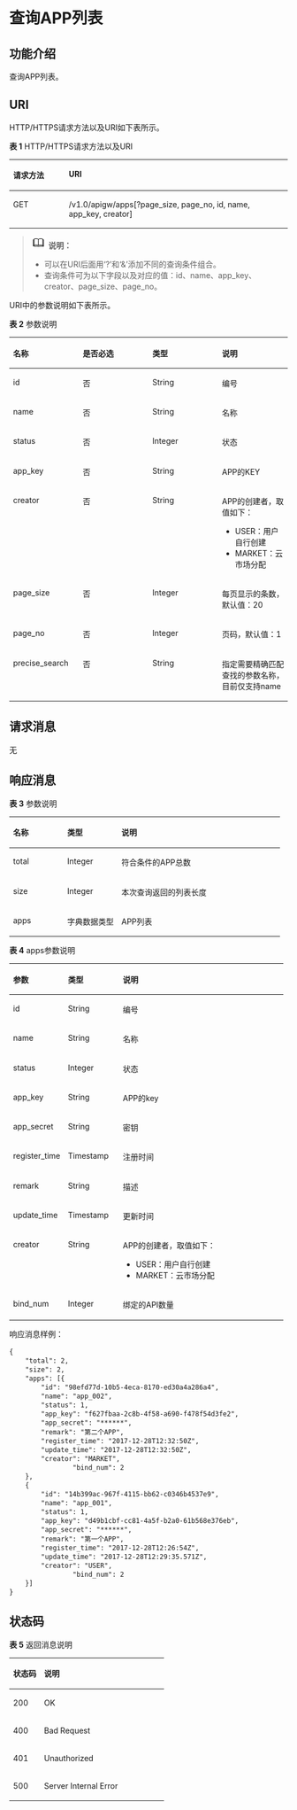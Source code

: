 # 查询APP列表<a name="apig-zh-api-180713042"></a>

## 功能介绍<a name="section48433431"></a>

查询APP列表。

## URI<a name="section33247697"></a>

HTTP/HTTPS请求方法以及URI如下表所示。

**表 1**  HTTP/HTTPS请求方法以及URI

<a name="table33538507"></a>
<table><thead align="left"><tr id="row26439774"><th class="cellrowborder" valign="top" width="20%" id="mcps1.2.3.1.1"><p id="p61246963"><a name="p61246963"></a><a name="p61246963"></a>请求方法</p>
</th>
<th class="cellrowborder" valign="top" width="80%" id="mcps1.2.3.1.2"><p id="p62056956"><a name="p62056956"></a><a name="p62056956"></a>URI</p>
</th>
</tr>
</thead>
<tbody><tr id="row60557538"><td class="cellrowborder" valign="top" width="20%" headers="mcps1.2.3.1.1 "><p id="p6213516"><a name="p6213516"></a><a name="p6213516"></a>GET</p>
</td>
<td class="cellrowborder" valign="top" width="80%" headers="mcps1.2.3.1.2 "><p id="p33532770"><a name="p33532770"></a><a name="p33532770"></a>/v1.0/apigw/apps[?page_size, page_no, id, name, app_key, creator]</p>
</td>
</tr>
</tbody>
</table>

>![](public_sys-resources/icon-note.gif) **说明：**   
>-   可以在URI后面用‘?’和‘&’添加不同的查询条件组合。  
>-   查询条件可为以下字段以及对应的值：id、name、app\_key、creator、page\_size、page\_no。  

URI中的参数说明如下表所示。

**表 2**  参数说明

<a name="table29558883"></a>
<table><thead align="left"><tr id="row37253980"><th class="cellrowborder" valign="top" width="25%" id="mcps1.2.5.1.1"><p id="p64782395"><a name="p64782395"></a><a name="p64782395"></a>名称</p>
</th>
<th class="cellrowborder" valign="top" width="25%" id="mcps1.2.5.1.2"><p id="p12882667"><a name="p12882667"></a><a name="p12882667"></a>是否必选</p>
</th>
<th class="cellrowborder" valign="top" width="25%" id="mcps1.2.5.1.3"><p id="p36863124"><a name="p36863124"></a><a name="p36863124"></a>类型</p>
</th>
<th class="cellrowborder" valign="top" width="25%" id="mcps1.2.5.1.4"><p id="p33123037"><a name="p33123037"></a><a name="p33123037"></a>说明</p>
</th>
</tr>
</thead>
<tbody><tr id="row65720302"><td class="cellrowborder" valign="top" width="25%" headers="mcps1.2.5.1.1 "><p id="p21744240"><a name="p21744240"></a><a name="p21744240"></a>id</p>
</td>
<td class="cellrowborder" valign="top" width="25%" headers="mcps1.2.5.1.2 "><p id="p16453002"><a name="p16453002"></a><a name="p16453002"></a>否</p>
</td>
<td class="cellrowborder" valign="top" width="25%" headers="mcps1.2.5.1.3 "><p id="p57624805"><a name="p57624805"></a><a name="p57624805"></a>String</p>
</td>
<td class="cellrowborder" valign="top" width="25%" headers="mcps1.2.5.1.4 "><p id="p37097641"><a name="p37097641"></a><a name="p37097641"></a>编号</p>
</td>
</tr>
<tr id="row65443313"><td class="cellrowborder" valign="top" width="25%" headers="mcps1.2.5.1.1 "><p id="p66416996"><a name="p66416996"></a><a name="p66416996"></a>name</p>
</td>
<td class="cellrowborder" valign="top" width="25%" headers="mcps1.2.5.1.2 "><p id="p11067604"><a name="p11067604"></a><a name="p11067604"></a>否</p>
</td>
<td class="cellrowborder" valign="top" width="25%" headers="mcps1.2.5.1.3 "><p id="p24060712"><a name="p24060712"></a><a name="p24060712"></a>String</p>
</td>
<td class="cellrowborder" valign="top" width="25%" headers="mcps1.2.5.1.4 "><p id="p2760649"><a name="p2760649"></a><a name="p2760649"></a>名称</p>
</td>
</tr>
<tr id="row1007519"><td class="cellrowborder" valign="top" width="25%" headers="mcps1.2.5.1.1 "><p id="p14500243"><a name="p14500243"></a><a name="p14500243"></a>status</p>
</td>
<td class="cellrowborder" valign="top" width="25%" headers="mcps1.2.5.1.2 "><p id="p33669035"><a name="p33669035"></a><a name="p33669035"></a>否</p>
</td>
<td class="cellrowborder" valign="top" width="25%" headers="mcps1.2.5.1.3 "><p id="p42837328"><a name="p42837328"></a><a name="p42837328"></a>Integer</p>
</td>
<td class="cellrowborder" valign="top" width="25%" headers="mcps1.2.5.1.4 "><p id="p47271529"><a name="p47271529"></a><a name="p47271529"></a>状态</p>
</td>
</tr>
<tr id="row22790581"><td class="cellrowborder" valign="top" width="25%" headers="mcps1.2.5.1.1 "><p id="p34097752"><a name="p34097752"></a><a name="p34097752"></a>app_key</p>
</td>
<td class="cellrowborder" valign="top" width="25%" headers="mcps1.2.5.1.2 "><p id="p10454499"><a name="p10454499"></a><a name="p10454499"></a>否</p>
</td>
<td class="cellrowborder" valign="top" width="25%" headers="mcps1.2.5.1.3 "><p id="p41508095"><a name="p41508095"></a><a name="p41508095"></a>String</p>
</td>
<td class="cellrowborder" valign="top" width="25%" headers="mcps1.2.5.1.4 "><p id="p6712531"><a name="p6712531"></a><a name="p6712531"></a>APP的KEY</p>
</td>
</tr>
<tr id="row2838323152510"><td class="cellrowborder" valign="top" width="25%" headers="mcps1.2.5.1.1 "><p id="p148381123152516"><a name="p148381123152516"></a><a name="p148381123152516"></a>creator</p>
</td>
<td class="cellrowborder" valign="top" width="25%" headers="mcps1.2.5.1.2 "><p id="p10838223112516"><a name="p10838223112516"></a><a name="p10838223112516"></a>否</p>
</td>
<td class="cellrowborder" valign="top" width="25%" headers="mcps1.2.5.1.3 "><p id="p128381023202515"><a name="p128381023202515"></a><a name="p128381023202515"></a>String</p>
</td>
<td class="cellrowborder" valign="top" width="25%" headers="mcps1.2.5.1.4 "><p id="p78385238252"><a name="p78385238252"></a><a name="p78385238252"></a>APP的创建者，取值如下：</p>
<a name="ul1126756132511"></a><a name="ul1126756132511"></a><ul id="ul1126756132511"><li>USER：用户自行创建</li><li>MARKET：云市场分配</li></ul>
</td>
</tr>
<tr id="row60412786"><td class="cellrowborder" valign="top" width="25%" headers="mcps1.2.5.1.1 "><p id="p61597518"><a name="p61597518"></a><a name="p61597518"></a>page_size</p>
</td>
<td class="cellrowborder" valign="top" width="25%" headers="mcps1.2.5.1.2 "><p id="p23343095"><a name="p23343095"></a><a name="p23343095"></a>否</p>
</td>
<td class="cellrowborder" valign="top" width="25%" headers="mcps1.2.5.1.3 "><p id="p11742548"><a name="p11742548"></a><a name="p11742548"></a>Integer</p>
</td>
<td class="cellrowborder" valign="top" width="25%" headers="mcps1.2.5.1.4 "><p id="p11622350"><a name="p11622350"></a><a name="p11622350"></a>每页显示的条数，默认值：20</p>
</td>
</tr>
<tr id="row37492289"><td class="cellrowborder" valign="top" width="25%" headers="mcps1.2.5.1.1 "><p id="p16976560"><a name="p16976560"></a><a name="p16976560"></a>page_no</p>
</td>
<td class="cellrowborder" valign="top" width="25%" headers="mcps1.2.5.1.2 "><p id="p32924144"><a name="p32924144"></a><a name="p32924144"></a>否</p>
</td>
<td class="cellrowborder" valign="top" width="25%" headers="mcps1.2.5.1.3 "><p id="p49610025"><a name="p49610025"></a><a name="p49610025"></a>Integer</p>
</td>
<td class="cellrowborder" valign="top" width="25%" headers="mcps1.2.5.1.4 "><p id="p58989058"><a name="p58989058"></a><a name="p58989058"></a>页码，默认值：1</p>
</td>
</tr>
<tr id="row1797011282498"><td class="cellrowborder" valign="top" width="25%" headers="mcps1.2.5.1.1 "><p id="p297092819498"><a name="p297092819498"></a><a name="p297092819498"></a>precise_search</p>
</td>
<td class="cellrowborder" valign="top" width="25%" headers="mcps1.2.5.1.2 "><p id="p397092812491"><a name="p397092812491"></a><a name="p397092812491"></a>否</p>
</td>
<td class="cellrowborder" valign="top" width="25%" headers="mcps1.2.5.1.3 "><p id="p49701728194913"><a name="p49701728194913"></a><a name="p49701728194913"></a>String</p>
</td>
<td class="cellrowborder" valign="top" width="25%" headers="mcps1.2.5.1.4 "><p id="p19970928194911"><a name="p19970928194911"></a><a name="p19970928194911"></a>指定需要精确匹配查找的参数名称，目前仅支持name</p>
</td>
</tr>
</tbody>
</table>

## 请求消息<a name="section30793819"></a>

无

## 响应消息<a name="section11271404"></a>

**表 3**  参数说明

<a name="table23954455"></a>
<table><thead align="left"><tr id="row66752668"><th class="cellrowborder" valign="top" width="20%" id="mcps1.2.4.1.1"><p id="p38257064"><a name="p38257064"></a><a name="p38257064"></a>名称</p>
</th>
<th class="cellrowborder" valign="top" width="20%" id="mcps1.2.4.1.2"><p id="p11814447"><a name="p11814447"></a><a name="p11814447"></a>类型</p>
</th>
<th class="cellrowborder" valign="top" width="60%" id="mcps1.2.4.1.3"><p id="p17446171"><a name="p17446171"></a><a name="p17446171"></a>说明</p>
</th>
</tr>
</thead>
<tbody><tr id="row3853780"><td class="cellrowborder" valign="top" width="20%" headers="mcps1.2.4.1.1 "><p id="p43720769"><a name="p43720769"></a><a name="p43720769"></a>total</p>
</td>
<td class="cellrowborder" valign="top" width="20%" headers="mcps1.2.4.1.2 "><p id="p51721419"><a name="p51721419"></a><a name="p51721419"></a>Integer</p>
</td>
<td class="cellrowborder" valign="top" width="60%" headers="mcps1.2.4.1.3 "><p id="p28685401"><a name="p28685401"></a><a name="p28685401"></a>符合条件的APP总数</p>
</td>
</tr>
<tr id="row56842021"><td class="cellrowborder" valign="top" width="20%" headers="mcps1.2.4.1.1 "><p id="p40801013"><a name="p40801013"></a><a name="p40801013"></a>size</p>
</td>
<td class="cellrowborder" valign="top" width="20%" headers="mcps1.2.4.1.2 "><p id="p16547774"><a name="p16547774"></a><a name="p16547774"></a>Integer</p>
</td>
<td class="cellrowborder" valign="top" width="60%" headers="mcps1.2.4.1.3 "><p id="p65301287"><a name="p65301287"></a><a name="p65301287"></a>本次查询返回的列表长度</p>
</td>
</tr>
<tr id="row50840671"><td class="cellrowborder" valign="top" width="20%" headers="mcps1.2.4.1.1 "><p id="p24453659"><a name="p24453659"></a><a name="p24453659"></a>apps</p>
</td>
<td class="cellrowborder" valign="top" width="20%" headers="mcps1.2.4.1.2 "><p id="p34589388"><a name="p34589388"></a><a name="p34589388"></a>字典数据类型</p>
</td>
<td class="cellrowborder" valign="top" width="60%" headers="mcps1.2.4.1.3 "><p id="p50277082"><a name="p50277082"></a><a name="p50277082"></a>APP列表</p>
</td>
</tr>
</tbody>
</table>

**表 4**  apps参数说明

<a name="table49840559"></a>
<table><thead align="left"><tr id="row181838"><th class="cellrowborder" valign="top" width="20%" id="mcps1.2.4.1.1"><p id="p14728898"><a name="p14728898"></a><a name="p14728898"></a>参数</p>
</th>
<th class="cellrowborder" valign="top" width="20%" id="mcps1.2.4.1.2"><p id="p52190083"><a name="p52190083"></a><a name="p52190083"></a>类型</p>
</th>
<th class="cellrowborder" valign="top" width="60%" id="mcps1.2.4.1.3"><p id="p66647160"><a name="p66647160"></a><a name="p66647160"></a>说明</p>
</th>
</tr>
</thead>
<tbody><tr id="row29710857"><td class="cellrowborder" valign="top" width="20%" headers="mcps1.2.4.1.1 "><p id="p57769248"><a name="p57769248"></a><a name="p57769248"></a>id</p>
</td>
<td class="cellrowborder" valign="top" width="20%" headers="mcps1.2.4.1.2 "><p id="p48797474"><a name="p48797474"></a><a name="p48797474"></a>String</p>
</td>
<td class="cellrowborder" valign="top" width="60%" headers="mcps1.2.4.1.3 "><p id="p60281337"><a name="p60281337"></a><a name="p60281337"></a>编号</p>
</td>
</tr>
<tr id="row5661128"><td class="cellrowborder" valign="top" width="20%" headers="mcps1.2.4.1.1 "><p id="p55898233"><a name="p55898233"></a><a name="p55898233"></a>name</p>
</td>
<td class="cellrowborder" valign="top" width="20%" headers="mcps1.2.4.1.2 "><p id="p31463026"><a name="p31463026"></a><a name="p31463026"></a>String</p>
</td>
<td class="cellrowborder" valign="top" width="60%" headers="mcps1.2.4.1.3 "><p id="p65477212"><a name="p65477212"></a><a name="p65477212"></a>名称</p>
</td>
</tr>
<tr id="row52424003"><td class="cellrowborder" valign="top" width="20%" headers="mcps1.2.4.1.1 "><p id="p18485849"><a name="p18485849"></a><a name="p18485849"></a>status</p>
</td>
<td class="cellrowborder" valign="top" width="20%" headers="mcps1.2.4.1.2 "><p id="p20958771"><a name="p20958771"></a><a name="p20958771"></a>Integer</p>
</td>
<td class="cellrowborder" valign="top" width="60%" headers="mcps1.2.4.1.3 "><p id="p19938873"><a name="p19938873"></a><a name="p19938873"></a>状态</p>
</td>
</tr>
<tr id="row45232137"><td class="cellrowborder" valign="top" width="20%" headers="mcps1.2.4.1.1 "><p id="p39924477"><a name="p39924477"></a><a name="p39924477"></a>app_key</p>
</td>
<td class="cellrowborder" valign="top" width="20%" headers="mcps1.2.4.1.2 "><p id="p12657234"><a name="p12657234"></a><a name="p12657234"></a>String</p>
</td>
<td class="cellrowborder" valign="top" width="60%" headers="mcps1.2.4.1.3 "><p id="p18603056"><a name="p18603056"></a><a name="p18603056"></a>APP的key</p>
</td>
</tr>
<tr id="row33209777"><td class="cellrowborder" valign="top" width="20%" headers="mcps1.2.4.1.1 "><p id="p5637422"><a name="p5637422"></a><a name="p5637422"></a>app_secret</p>
</td>
<td class="cellrowborder" valign="top" width="20%" headers="mcps1.2.4.1.2 "><p id="p53978056"><a name="p53978056"></a><a name="p53978056"></a>String</p>
</td>
<td class="cellrowborder" valign="top" width="60%" headers="mcps1.2.4.1.3 "><p id="p10146406"><a name="p10146406"></a><a name="p10146406"></a>密钥</p>
</td>
</tr>
<tr id="row24208794"><td class="cellrowborder" valign="top" width="20%" headers="mcps1.2.4.1.1 "><p id="p14755322"><a name="p14755322"></a><a name="p14755322"></a>register_time</p>
</td>
<td class="cellrowborder" valign="top" width="20%" headers="mcps1.2.4.1.2 "><p id="p54330451"><a name="p54330451"></a><a name="p54330451"></a>Timestamp</p>
</td>
<td class="cellrowborder" valign="top" width="60%" headers="mcps1.2.4.1.3 "><p id="p38690380"><a name="p38690380"></a><a name="p38690380"></a>注册时间</p>
</td>
</tr>
<tr id="row12669100"><td class="cellrowborder" valign="top" width="20%" headers="mcps1.2.4.1.1 "><p id="p19564152"><a name="p19564152"></a><a name="p19564152"></a>remark</p>
</td>
<td class="cellrowborder" valign="top" width="20%" headers="mcps1.2.4.1.2 "><p id="p41192505"><a name="p41192505"></a><a name="p41192505"></a>String</p>
</td>
<td class="cellrowborder" valign="top" width="60%" headers="mcps1.2.4.1.3 "><p id="p48258647"><a name="p48258647"></a><a name="p48258647"></a>描述</p>
</td>
</tr>
<tr id="row31674644"><td class="cellrowborder" valign="top" width="20%" headers="mcps1.2.4.1.1 "><p id="p15509384"><a name="p15509384"></a><a name="p15509384"></a>update_time</p>
</td>
<td class="cellrowborder" valign="top" width="20%" headers="mcps1.2.4.1.2 "><p id="p48300555"><a name="p48300555"></a><a name="p48300555"></a>Timestamp</p>
</td>
<td class="cellrowborder" valign="top" width="60%" headers="mcps1.2.4.1.3 "><p id="p20030920"><a name="p20030920"></a><a name="p20030920"></a>更新时间</p>
</td>
</tr>
<tr id="row81831714928"><td class="cellrowborder" valign="top" width="20%" headers="mcps1.2.4.1.1 "><p id="p111407484101"><a name="p111407484101"></a><a name="p111407484101"></a>creator</p>
</td>
<td class="cellrowborder" valign="top" width="20%" headers="mcps1.2.4.1.2 "><p id="p214013484105"><a name="p214013484105"></a><a name="p214013484105"></a>String</p>
</td>
<td class="cellrowborder" valign="top" width="60%" headers="mcps1.2.4.1.3 "><p id="p214004841017"><a name="p214004841017"></a><a name="p214004841017"></a>APP的创建者，取值如下：</p>
<a name="ul101401948201015"></a><a name="ul101401948201015"></a><ul id="ul101401948201015"><li>USER：用户自行创建</li><li>MARKET：云市场分配</li></ul>
</td>
</tr>
<tr id="row16235953312"><td class="cellrowborder" valign="top" width="20%" headers="mcps1.2.4.1.1 "><p id="p52361752033"><a name="p52361752033"></a><a name="p52361752033"></a>bind_num</p>
</td>
<td class="cellrowborder" valign="top" width="20%" headers="mcps1.2.4.1.2 "><p id="p12236185032"><a name="p12236185032"></a><a name="p12236185032"></a>Integer</p>
</td>
<td class="cellrowborder" valign="top" width="60%" headers="mcps1.2.4.1.3 "><p id="p17236557312"><a name="p17236557312"></a><a name="p17236557312"></a>绑定的API数量</p>
</td>
</tr>
</tbody>
</table>

响应消息样例：

```
{
	"total": 2,
	"size": 2,
	"apps": [{
		"id": "98efd77d-10b5-4eca-8170-ed30a4a286a4",
		"name": "app_002",
		"status": 1,
		"app_key": "f627fbaa-2c8b-4f58-a690-f478f54d3fe2",
		"app_secret": "******",
		"remark": "第二个APP",
		"register_time": "2017-12-28T12:32:50Z",
		"update_time": "2017-12-28T12:32:50Z",
		"creator": "MARKET",
                "bind_num": 2
	},
	{
		"id": "14b399ac-967f-4115-bb62-c0346b4537e9",
		"name": "app_001",
		"status": 1,
		"app_key": "d49b1cbf-cc81-4a5f-b2a0-61b568e376eb",
		"app_secret": "******",
		"remark": "第一个APP",
		"register_time": "2017-12-28T12:26:54Z",
		"update_time": "2017-12-28T12:29:35.571Z",
		"creator": "USER",
                "bind_num": 2
	}]
}
```

## 状态码<a name="section8708918"></a>

**表 5**  返回消息说明

<a name="table10390965"></a>
<table><thead align="left"><tr id="row66877087"><th class="cellrowborder" valign="top" width="20%" id="mcps1.2.3.1.1"><p id="p48334990"><a name="p48334990"></a><a name="p48334990"></a>状态码</p>
</th>
<th class="cellrowborder" valign="top" width="80%" id="mcps1.2.3.1.2"><p id="p22820113"><a name="p22820113"></a><a name="p22820113"></a>说明</p>
</th>
</tr>
</thead>
<tbody><tr id="row36489873"><td class="cellrowborder" valign="top" width="20%" headers="mcps1.2.3.1.1 "><p id="p2889717"><a name="p2889717"></a><a name="p2889717"></a>200</p>
</td>
<td class="cellrowborder" valign="top" width="80%" headers="mcps1.2.3.1.2 "><p id="p32740518"><a name="p32740518"></a><a name="p32740518"></a>OK</p>
</td>
</tr>
<tr id="row26229206"><td class="cellrowborder" valign="top" width="20%" headers="mcps1.2.3.1.1 "><p id="p44190948"><a name="p44190948"></a><a name="p44190948"></a>400</p>
</td>
<td class="cellrowborder" valign="top" width="80%" headers="mcps1.2.3.1.2 "><p id="p22697075"><a name="p22697075"></a><a name="p22697075"></a>Bad Request</p>
</td>
</tr>
<tr id="row2947091"><td class="cellrowborder" valign="top" width="20%" headers="mcps1.2.3.1.1 "><p id="p37387781"><a name="p37387781"></a><a name="p37387781"></a>401</p>
</td>
<td class="cellrowborder" valign="top" width="80%" headers="mcps1.2.3.1.2 "><p id="p8511436"><a name="p8511436"></a><a name="p8511436"></a>Unauthorized</p>
</td>
</tr>
<tr id="row9494067"><td class="cellrowborder" valign="top" width="20%" headers="mcps1.2.3.1.1 "><p id="p30821972"><a name="p30821972"></a><a name="p30821972"></a>500</p>
</td>
<td class="cellrowborder" valign="top" width="80%" headers="mcps1.2.3.1.2 "><p id="p13551805"><a name="p13551805"></a><a name="p13551805"></a>Server Internal Error</p>
</td>
</tr>
</tbody>
</table>

